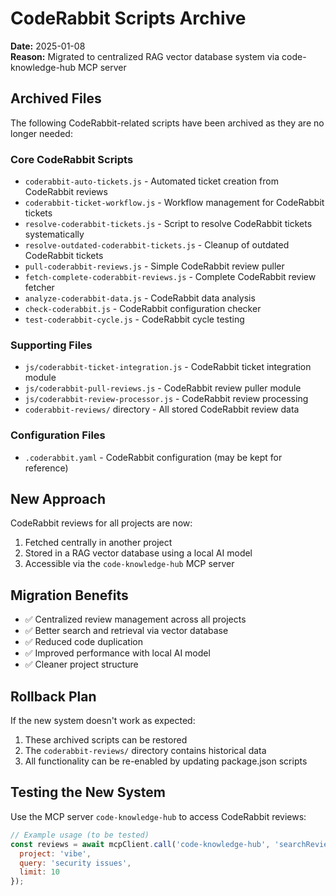 # CodeRabbit Scripts Archive

**Date:** 2025-01-08  
**Reason:** Migrated to centralized RAG vector database system via code-knowledge-hub MCP server

## Archived Files

The following CodeRabbit-related scripts have been archived as they are no longer needed:

### Core CodeRabbit Scripts
- `coderabbit-auto-tickets.js` - Automated ticket creation from CodeRabbit reviews
- `coderabbit-ticket-workflow.js` - Workflow management for CodeRabbit tickets
- `resolve-coderabbit-tickets.js` - Script to resolve CodeRabbit tickets systematically
- `resolve-outdated-coderabbit-tickets.js` - Cleanup of outdated CodeRabbit tickets
- `pull-coderabbit-reviews.js` - Simple CodeRabbit review puller
- `fetch-complete-coderabbit-reviews.js` - Complete CodeRabbit review fetcher
- `analyze-coderabbit-data.js` - CodeRabbit data analysis
- `check-coderabbit.js` - CodeRabbit configuration checker
- `test-coderabbit-cycle.js` - CodeRabbit cycle testing

### Supporting Files
- `js/coderabbit-ticket-integration.js` - CodeRabbit ticket integration module
- `js/coderabbit-pull-reviews.js` - CodeRabbit review puller module
- `js/coderabbit-review-processor.js` - CodeRabbit review processing
- `coderabbit-reviews/` directory - All stored CodeRabbit review data

### Configuration Files
- `.coderabbit.yaml` - CodeRabbit configuration (may be kept for reference)

## New Approach

CodeRabbit reviews for all projects are now:
1. Fetched centrally in another project
2. Stored in a RAG vector database using a local AI model
3. Accessible via the `code-knowledge-hub` MCP server

## Migration Benefits

- ✅ Centralized review management across all projects
- ✅ Better search and retrieval via vector database
- ✅ Reduced code duplication
- ✅ Improved performance with local AI model
- ✅ Cleaner project structure

## Rollback Plan

If the new system doesn't work as expected:
1. These archived scripts can be restored
2. The `coderabbit-reviews/` directory contains historical data
3. All functionality can be re-enabled by updating package.json scripts

## Testing the New System

Use the MCP server `code-knowledge-hub` to access CodeRabbit reviews:
```javascript
// Example usage (to be tested)
const reviews = await mcpClient.call('code-knowledge-hub', 'searchReviews', {
  project: 'vibe',
  query: 'security issues',
  limit: 10
});
``` 